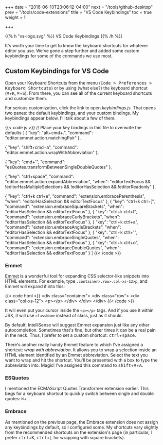 +++
date = "2016-06-10T23:06:12-04:00"
next = "/tools/github-desktop"
prev = "/tools/code-extensions"
title = "VS Code Keybindings"
toc = true
weight = 1

+++

{{% h "vs-logo.svg" %}}
VS Code Keybindings
{{% /h %}}

It's worth your time to get to know the keyboard shortcuts for whatever editor you use. We've gone a step further and added some custom keybindings for some of the commands we use most.

## Custom Keybindings for VS Code

Open your Keyboard Shortcuts from the menu (<kbd>Code > Preferences > Keyboard Shortcuts</kbd>) or by using (what else?) the keyboard shortcut (<kbd>⌘</kbd>+<kbd>K</kbd>, <kbd>⌘</kbd>+<kbd>S</kbd>). From there, you can see all of the current keyboard shortcuts and customize them.

For serious customization, click the link to open _keybindings.js_. That opens two panes: the default keybindings, and your custom bindings. My keybindings appear below. I'll talk about a few of them.

{{< code js >}}
// Place your key bindings in this file to overwrite the defaults
[
  {
    "key": "alt+cmd+.",
    "command": "editor.emmet.action.matchingPair"
  },

  {
    "key": "shift+cmd+a",
    "command": "editor.emmet.action.wrapWithAbbreviation"
  },

  {
    "key": "cmd+'",
    "command": "esQuotes.transformBetweenSingleDoubleQuotes"
  },

  {
    "key": "ctrl+space",
    "command": "editor.emmet.action.expandAbbreviation",
    "when": "editorTextFocus && !editorHasMultipleSelections && !editorHasSelection && !editorReadonly"
  },

  {
        "key": "ctrl+k ctrl+e",
        "command": "extension.embraceParenthesis",
        "when": "editorHasSelection && editorTextFocus"
    },
    {
        "key": "ctrl+k ctrl+[",
        "command": "extension.embraceSquareBrackets",
        "when": "editorHasSelection && editorTextFocus"
    },
    {
        "key": "ctrl+k ctrl+l",
        "command": "extension.embraceCurlyBrackets",
        "when": "editorHasSelection && editorTextFocus"
    },
    {
        "key": "ctrl+k ctrl+a",
        "command": "extension.embraceAngleBrackets",
        "when": "editorHasSelection && editorTextFocus"
    },
    {
        "key": "ctrl+k ctrl+'",
        "command": "extension.embraceSingleQuotes",
        "when": "editorHasSelection && editorTextFocus"
    },
    {
        "key": "ctrl+k ctrl+o",
        "command": "extension.embraceDoubleQuotes",
        "when": "editorHasSelection && editorTextFocus"
    }
]
{{< /code >}}

### Emmet

[Emmet](https://emmet.io/) is a wonderful tool for expanding CSS selector-like snippets into HTML elements. For example, type `.container>.row>.col-xs-12>p`, and Emmet will expand it into this:

{{< code html >}}
&lt;div class=&quot;container&quot;&gt;
  &lt;div class=&quot;row&quot;&gt;
    &lt;div class=&quot;col-xs-12&quot;&gt;
      &lt;p&gt;&lt;/p&gt;
    &lt;/div&gt;
  &lt;/div&gt;
&lt;/div&gt;
{{< /code >}}

It will even put your cursor inside the `<p></p>` tags. And if you use it within JSX, it will use `className` instead of class, just as it should.

By default, IntelliSense will suggest Emmet expansion just like any other autocompletion. Sometimes that's fine, but other times it can be a real pain in the neck. Thus, I prefer to set a custom shortcut: <kbd>ctrl</kbd>+<kbd>space</kbd>.

There's another really handy Emmet feature to which I've assigned a shortcut: _wrap with abbreviation_. It allows you to wrap a selection inside an HTML element identified by an Emmet abbreviation. Select the text you want to wrap and hit the shortcut. You'll be presented with a box to type the abbreviation into. Magic! I've assigned this command to <kbd>shift</kbd>+<kbd>⌘</kbd>+<kbd>A</kbd>. 

### ESQuotes

I mentioned the ECMAScript Quotes Transformer extension earlier. This begs for a keyboard shortcut to quickly switch between single and double quotes: <kbd>⌘</kbd>+<kbd>'</kbd>.

### Embrace

As mentioned on the previous page, the Embrace extension does not assign any keybindings by default, so I configured some. My shortcuts vary slightly from the recommended shortcuts on the extension's page (in particular, I prefer <kbd>ctrl</kbd>+<kbd>K</kbd>, <kbd>ctrl</kbd>+<kbd>[</kbd> for wrapping with square brackets).